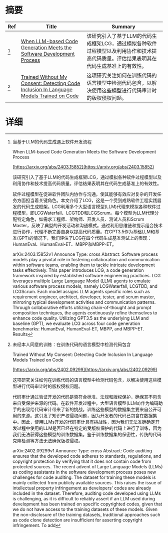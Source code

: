 # 摘要

| Ref | Title | Summary |
| --- | --- | --- |
| [^1] | [When LLM-based Code Generation Meets the Software Development Process](https://arxiv.org/abs/2403.15852) | 该研究引入了基于LLM的代码生成框架LCG，通过模拟各种软件过程模型以及利用协作和技术提高代码质量。评估结果表明其在代码生成基准上的有效性。 |
| [^2] | [Trained Without My Consent: Detecting Code Inclusion In Language Models Trained on Code](https://arxiv.org/abs/2402.09299) | 这项研究关注如何在训练代码的语言模型中检测代码包含，以解决使用这些模型进行代码审计时的版权侵权问题。 |

# 详细

[^1]: 当基于LLM的代码生成遇上软件开发流程

    When LLM-based Code Generation Meets the Software Development Process

    [https://arxiv.org/abs/2403.15852](https://arxiv.org/abs/2403.15852)

    该研究引入了基于LLM的代码生成框架LCG，通过模拟各种软件过程模型以及利用协作和技术提高代码质量。评估结果表明其在代码生成基准上的有效性。

    

    软件过程模型在促进软件团队内协作与沟通，使其能够有效应对复杂的开发任务方面担当着关键角色。本文介绍了LCG，这是一个受到成熟软件工程实践启发的代码生成框架。LCG利用多个大型语言模型(LLM)代理来模拟各种软件过程模型，即LCGWaterfall、LCGTDD和LCGScrum。每个模型为LLM代理分配特定角色，如需求工程师、架构师、开发人员、测试人员和Scrum Master，反映了典型的开发活动和沟通模式。通过利用思维链和提示组合技术进行协作，代理不断完善自身以提高代码质量。在GPT3.5作为基础LLM和基准(GPT)的情况下，我们评估了LCG在四个代码生成基准测试上的表现：HumanEval、HumanEval-ET、MBPP和MBPP-ET。

    arXiv:2403.15852v1 Announce Type: cross  Abstract: Software process models play a pivotal role in fostering collaboration and communication within software teams, enabling them to tackle intricate development tasks effectively. This paper introduces LCG, a code generation framework inspired by established software engineering practices. LCG leverages multiple Large Language Model (LLM) agents to emulate various software process models, namely LCGWaterfall, LCGTDD, and LCGScrum. Each model assigns LLM agents specific roles such as requirement engineer, architect, developer, tester, and scrum master, mirroring typical development activities and communication patterns. Through collaborative efforts utilizing chain-of-thought and prompt composition techniques, the agents continuously refine themselves to enhance code quality. Utilizing GPT3.5 as the underlying LLM and baseline (GPT), we evaluate LCG across four code generation benchmarks: HumanEval, HumanEval-ET, MBPP, and MBPP-ET. Results
    
[^2]: 未经本人同意的训练：在训练代码的语言模型中检测代码包含

    Trained Without My Consent: Detecting Code Inclusion In Language Models Trained on Code

    [https://arxiv.org/abs/2402.09299](https://arxiv.org/abs/2402.09299)

    这项研究关注如何在训练代码的语言模型中检测代码包含，以解决使用这些模型进行代码审计时的版权侵权问题。

    

    代码审计通过验证开发的代码是否符合标准、法规和版权保护，确保其不包含来自受保护来源的代码。在软件开发过程中，大型语言模型(LLMs)作为编码助手的出现给代码审计带来了新的挑战。训练这些模型的数据集主要来自公开可用的来源。这引发了知识产权侵权问题，因为开发者的代码已包含在数据集中。因此，使用LLMs开发的代码审计具有挑战性，因为我们无法准确确定开发过程中使用的LLM是否已经在特定的受版权保护的代码上进行了训练，因为我们无法获得这些模型的训练数据集。鉴于训练数据集的保密性，传统的代码克隆检测等方法无法确保版权侵权。

    arXiv:2402.09299v1 Announce Type: cross Abstract: Code auditing ensures that the developed code adheres to standards, regulations, and copyright protection by verifying that it does not contain code from protected sources. The recent advent of Large Language Models (LLMs) as coding assistants in the software development process poses new challenges for code auditing. The dataset for training these models is mainly collected from publicly available sources. This raises the issue of intellectual property infringement as developers' codes are already included in the dataset. Therefore, auditing code developed using LLMs is challenging, as it is difficult to reliably assert if an LLM used during development has been trained on specific copyrighted codes, given that we do not have access to the training datasets of these models. Given the non-disclosure of the training datasets, traditional approaches such as code clone detection are insufficient for asserting copyright infringement. To add
    

